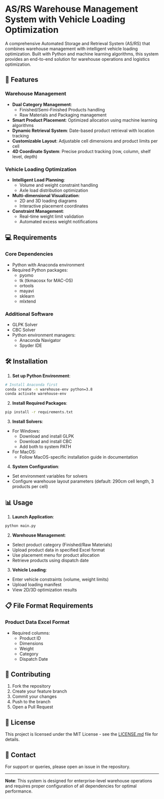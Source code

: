 # AS/RS Warehouse Management System with Vehicle Loading Optimization

A comprehensive Automated Storage and Retrieval System (AS/RS) that combines warehouse management with intelligent vehicle loading optimization. Built with Python and machine learning algorithms, this system provides an end-to-end solution for warehouse operations and logistics optimization.

## 🚀 Features

### Warehouse Management
- **Dual Category Management**: 
  - Finished/Semi-Finished Products handling
  - Raw Materials and Packaging management
- **Smart Product Placement**: Optimized allocation using machine learning algorithms
- **Dynamic Retrieval System**: Date-based product retrieval with location tracking
- **Customizable Layout**: Adjustable cell dimensions and product limits per cell
- **4D Coordinate System**: Precise product tracking (row, column, shelf level, depth)

### Vehicle Loading Optimization
- **Intelligent Load Planning**: 
  - Volume and weight constraint handling
  - Axle load distribution optimization
- **Multi-dimensional Visualization**:
  - 2D and 3D loading diagrams
  - Interactive placement coordinates
- **Constraint Management**:
  - Real-time weight limit validation
  - Automated excess weight notifications

## 💻 Requirements

### Core Dependencies
- Python with Anaconda environment
- Required Python packages:
  - pyomo
  - tk (tkmacosx for MAC-OS)
  - ortools
  - mayavi
  - sklearn
  - mlxtend

### Additional Software
- GLPK Solver
- CBC Solver
- Python environment managers:
  - Anaconda Navigator
  - Spyder IDE

## 🛠️ Installation

1. **Set up Python Environment**:
```bash
# Install Anaconda first
conda create -n warehouse-env python=3.8
conda activate warehouse-env
```

2. **Install Required Packages**:
```bash
pip install -r requirements.txt
```

3. **Install Solvers**:
- For Windows:
  - Download and install GLPK
  - Download and install CBC
  - Add both to system PATH
- For MacOS:
  - Follow MacOS-specific installation guide in documentation

4. **System Configuration**:
- Set environment variables for solvers
- Configure warehouse layout parameters (default: 290cm cell length, 3 products per cell)

## 📊 Usage

1. **Launch Application**:
```bash
python main.py
```

2. **Warehouse Management**:
- Select product category (Finished/Raw Materials)
- Upload product data in specified Excel format
- Use placement menu for product allocation
- Retrieve products using dispatch date

3. **Vehicle Loading**:
- Enter vehicle constraints (volume, weight limits)
- Upload loading manifest
- View 2D/3D optimization results

## 📋 File Format Requirements

### Product Data Excel Format
- Required columns:
  - Product ID
  - Dimensions
  - Weight
  - Category
  - Dispatch Date

## 🤝 Contributing

1. Fork the repository
2. Create your feature branch
3. Commit your changes
4. Push to the branch
5. Open a Pull Request

## 📝 License

This project is licensed under the MIT License - see the [LICENSE.md](LICENSE.md) file for details.

## 📧 Contact

For support or queries, please open an issue in the repository.

---
**Note**: This system is designed for enterprise-level warehouse operations and requires proper configuration of all dependencies for optimal performance.
